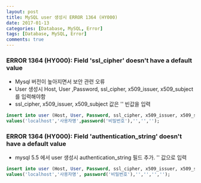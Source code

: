 ```yaml
---
layout: post
title: MySQL user 생성시 ERROR 1364 (HY000)
date: 2017-01-13
categories: [Database, MySQL, Error]
tags: [Database, MySQL, Error]
comments: true
---
```


### ERROR 1364 (HY000): Field 'ssl_cipher' doesn't have a default value

* Mysql 버전이 높아지면서 보안 관련 오류
* User 생성시 Host, User ,Password, ssl_cipher, x509_issuer, x509_subject를 입력해야함
* ssl_cipher, x509_issuer, x509_subject 값은 '' 빈값을 입력

```sql
insert into user (Host, User, Password, ssl_cipher, x509_issuer, x509_subject) 
values('localhost','사용자명',password('비밀번호'),'','','');
```
 


### ERROR 1364 (HY000): Field 'authentication_string' doesn't have a default value

* mysql 5.5 에서 user 생성시 authentication_string 필드 추가. '' 값으로 입력

```sql
insert into user (Host, User, Password, ssl_cipher, x509_issuer, x509_subject, authentication_string) 
values('localhost','사용자명', password('비밀번호'),'','','','');
```